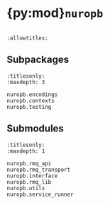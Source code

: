 # {py:mod}`nuropb`

```{py:module} nuropb
```

```{autodoc2-docstring} nuropb
:allowtitles:
```

## Subpackages

```{toctree}
:titlesonly:
:maxdepth: 3

nuropb.encodings
nuropb.contexts
nuropb.testing
```

## Submodules

```{toctree}
:titlesonly:
:maxdepth: 1

nuropb.rmq_api
nuropb.rmq_transport
nuropb.interface
nuropb.rmq_lib
nuropb.utils
nuropb.service_runner
```
